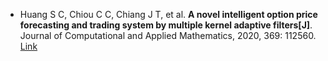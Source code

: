 * Huang S C, Chiou C C, Chiang J T, et al. <b>A novel intelligent option price forecasting and trading system by multiple kernel adaptive filters[J]</b>. Journal of Computational and Applied Mathematics, 2020, 369: 112560. [Link](https://www.sciencedirect.com/science/article/pii/S0377042719305655)